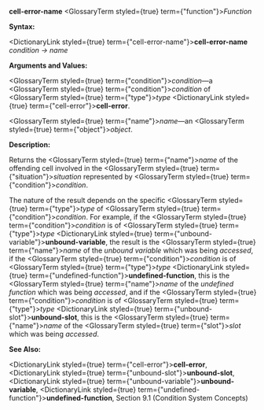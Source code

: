 **cell-error-name** <GlossaryTerm styled={true} term={"function"}><i>Function</i></GlossaryTerm> 



**Syntax:** 



<DictionaryLink styled={true} term={"cell-error-name"}><b>cell-error-name</b></DictionaryLink> *condition → name* 



**Arguments and Values:** 



<GlossaryTerm styled={true} term={"condition"}><i>condition</i></GlossaryTerm>—a <GlossaryTerm styled={true} term={"condition"}><i>condition</i></GlossaryTerm> of <GlossaryTerm styled={true} term={"type"}><i>type</i></GlossaryTerm> <DictionaryLink styled={true} term={"cell-error"}><b>cell-error</b></DictionaryLink>. 



<GlossaryTerm styled={true} term={"name"}><i>name</i></GlossaryTerm>—an <GlossaryTerm styled={true} term={"object"}><i>object</i></GlossaryTerm>. 



**Description:** 



Returns the <GlossaryTerm styled={true} term={"name"}><i>name</i></GlossaryTerm> of the offending cell involved in the <GlossaryTerm styled={true} term={"situation"}><i>situation</i></GlossaryTerm> represented by <GlossaryTerm styled={true} term={"condition"}><i>condition</i></GlossaryTerm>. 



The nature of the result depends on the specific <GlossaryTerm styled={true} term={"type"}><i>type</i></GlossaryTerm> of <GlossaryTerm styled={true} term={"condition"}><i>condition</i></GlossaryTerm>. For example, if the <GlossaryTerm styled={true} term={"condition"}><i>condition</i></GlossaryTerm> is of <GlossaryTerm styled={true} term={"type"}><i>type</i></GlossaryTerm> <DictionaryLink styled={true} term={"unbound-variable"}><b>unbound-variable</b></DictionaryLink>, the result is the <GlossaryTerm styled={true} term={"name"}><i>name</i></GlossaryTerm> of the *unbound variable* which was being *accessed*, if the <GlossaryTerm styled={true} term={"condition"}><i>condition</i></GlossaryTerm> is of <GlossaryTerm styled={true} term={"type"}><i>type</i></GlossaryTerm> <DictionaryLink styled={true} term={"undefined-function"}><b>undefined-function</b></DictionaryLink>, this is the <GlossaryTerm styled={true} term={"name"}><i>name</i></GlossaryTerm> of the *undefined function* which was being *accessed*, and if the <GlossaryTerm styled={true} term={"condition"}><i>condition</i></GlossaryTerm> is of <GlossaryTerm styled={true} term={"type"}><i>type</i></GlossaryTerm> <DictionaryLink styled={true} term={"unbound-slot"}><b>unbound-slot</b></DictionaryLink>, this is the <GlossaryTerm styled={true} term={"name"}><i>name</i></GlossaryTerm> of the <GlossaryTerm styled={true} term={"slot"}><i>slot</i></GlossaryTerm> which was being *accessed*. 



**See Also:** 



<DictionaryLink styled={true} term={"cell-error"}><b>cell-error</b></DictionaryLink>, <DictionaryLink styled={true} term={"unbound-slot"}><b>unbound-slot</b></DictionaryLink>, <DictionaryLink styled={true} term={"unbound-variable"}><b>unbound-variable</b></DictionaryLink>, <DictionaryLink styled={true} term={"undefined-function"}><b>undefined-function</b></DictionaryLink>, Section 9.1 (Condition System Concepts) 



